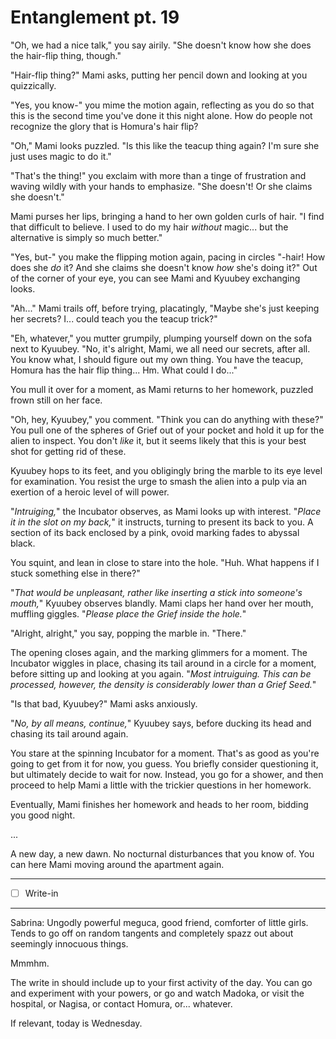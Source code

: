 # Entanglement pt. 19

"Oh, we had a nice talk," you say airily. "She doesn't know how she does the hair-flip thing, though."

"Hair-flip thing?" Mami asks, putting her pencil down and looking at you quizzically.

"Yes, you know-" you mime the motion again, reflecting as you do so that this is the second time you've done it this night alone. How do people not recognize the glory that is Homura's hair flip?

"Oh," Mami looks puzzled. "Is this like the teacup thing again? I'm sure she just uses magic to do it."

"That's the thing!" you exclaim with more than a tinge of frustration and waving wildly with your hands to emphasize. "She doesn't! Or she claims she doesn't."

Mami purses her lips, bringing a hand to her own golden curls of hair. "I find that difficult to believe. I used to do my hair *without* magic... but the alternative is simply so much better."

"Yes, but-" you make the flipping motion again, pacing in circles "-hair! How does she *do* it? And she claims she doesn't know *how* she's doing it?" Out of the corner of your eye, you can see Mami and Kyuubey exchanging looks.

"Ah..." Mami trails off, before trying, placatingly, "Maybe she's just keeping her secrets? I... could teach you the teacup trick?"

"Eh, whatever," you mutter grumpily, plumping yourself down on the sofa next to Kyuubey. "No, it's alright, Mami, we all need our secrets, after all. You know what, I should figure out my own thing. You have the teacup, Homura has the hair flip thing... Hm. What could I do..."

You mull it over for a moment, as Mami returns to her homework, puzzled frown still on her face.

"Oh, hey, Kyuubey," you comment. "Think you can do anything with these?" You pull one of the spheres of Grief out of your pocket and hold it up for the alien to inspect. You don't *like* it, but it seems likely that this is your best shot for getting rid of these.

Kyuubey hops to its feet, and you obligingly bring the marble to its eye level for examination. You resist the urge to smash the alien into a pulp via an exertion of a heroic level of will power.

"*Intruiging,*" the Incubator observes, as Mami looks up with interest. "*Place it in the slot on my back,*" it instructs, turning to present its back to you. A section of its back enclosed by a pink, ovoid marking fades to abyssal black.

You squint, and lean in close to stare into the hole. "Huh. What happens if I stuck something else in there?"

"*That would be unpleasant, rather like inserting a stick into someone's mouth,*" Kyuubey observes blandly. Mami claps her hand over her mouth, muffling giggles. "*Please place the Grief inside the hole.*"

"Alright, alright," you say, popping the marble in. "There."

The opening closes again, and the marking glimmers for a moment. The Incubator wiggles in place, chasing its tail around in a circle for a moment, before sitting up and looking at you again. "*Most intruiguing. This can be processed, however, the density is considerably lower than a Grief Seed.*"

"Is that bad, Kyuubey?" Mami asks anxiously.

"*No, by all means, continue,*" Kyuubey says, before ducking its head and chasing its tail around again.

You stare at the spinning Incubator for a moment. That's as good as you're going to get from it for now, you guess. You briefly consider questioning it, but ultimately decide to wait for now. Instead, you go for a shower, and then proceed to help Mami a little with the trickier questions in her homework.

Eventually, Mami finishes her homework and heads to her room, bidding you good night.

...

A new day, a new dawn. No nocturnal disturbances that you know of. You can here Mami moving around the apartment again.

---

- [ ] Write-in

---

Sabrina: Ungodly powerful meguca, good friend, comforter of little girls. Tends to go off on random tangents and completely spazz out about seemingly innocuous things.

Mmmhm.

The write in should include up to your first activity of the day. You can go and experiment with your powers, or go and watch Madoka, or visit the hospital, or Nagisa, or contact Homura, or... whatever.

If relevant, today is Wednesday.
